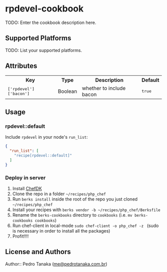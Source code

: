 # rpdevel-cookbook

TODO: Enter the cookbook description here.

## Supported Platforms

TODO: List your supported platforms.

## Attributes

<table>
  <tr>
    <th>Key</th>
    <th>Type</th>
    <th>Description</th>
    <th>Default</th>
  </tr>
  <tr>
    <td><tt>['rpdevel']['bacon']</tt></td>
    <td>Boolean</td>
    <td>whether to include bacon</td>
    <td><tt>true</tt></td>
  </tr>
</table>

## Usage

### rpdevel::default

Include `rpdevel` in your node's `run_list`:

```json
{
  "run_list": [
    "recipe[rpdevel::default]"
  ]
}
```


### Deploy in server

1. Install [ChefDK](https://downloads.chef.io/chef-dk/)
2. Clone the repo in a folder ```~/recipes/php_chef```
3. Run ```berks install``` inside the root of the repo you just cloned ```~/recipes/php_chef```
4. Install your recipes with ```berks vendor -b ~/recipes/php_chef/Berksfile```
5. Rename the ```berks-cookbooks``` directory to ```cookbooks``` (i.e. ```mv berks-cookbooks cookbooks```)
6. Run chef-client in local-mode ```sudo chef-client -o php_chef -z ```
(sudo is necessary in order to install all the packages)
7. Profit!!!!


## License and Authors

Author:: Pedro Tanaka (me@pedrotanaka.com.br)
